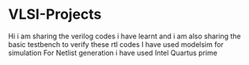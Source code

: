 # VLSI-Projects
Hi i am sharing the verilog codes i have learnt and i am also sharing the basic testbench to verify these rtl codes
I have used modelsim for simulation
For Netlist generation i have used Intel Quartus prime

